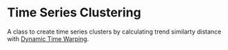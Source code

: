 # Time Series Clustering
A class to create time series clusters by calculating trend similarty distance with [Dynamic Time Warping](https://en.wikipedia.org/wiki/Dynamic_time_warping).
